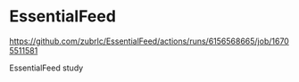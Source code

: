 # EssentialFeed

https://github.com/zubrlc/EssentialFeed/actions/runs/6156568665/job/16705511581

EssentialFeed study
